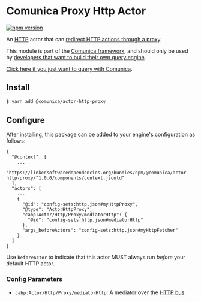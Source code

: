 # Comunica Proxy Http Actor

[![npm version](https://badge.fury.io/js/%40comunica%2Factor-http-proxy.svg)](https://www.npmjs.com/package/@comunica/actor-http-proxy)

An [HTTP](https://github.com/comunica/comunica/tree/master/packages/bus-http) actor that
can [redirect HTTP actions through a proxy](https://comunica.dev/docs/query/advanced/proxying/).

This module is part of the [Comunica framework](https://github.com/comunica/comunica),
and should only be used by [developers that want to build their own query engine](https://comunica.dev/docs/modify/).

[Click here if you just want to query with Comunica](https://comunica.dev/docs/query/).

## Install

```bash
$ yarn add @comunica/actor-http-proxy
```

## Configure

After installing, this package can be added to your engine's configuration as follows:
```text
{
  "@context": [
    ...
    "https://linkedsoftwaredependencies.org/bundles/npm/@comunica/actor-http-proxy/^1.0.0/components/context.jsonld"  
  ],
  "actors": [
    ...
    {
      "@id": "config-sets:http.json#myHttpProxy",
      "@type": "ActorHttpProxy",
      "cahp:Actor/Http/Proxy/mediatorHttp": {
        "@id": "config-sets:http.json#mediatorHttp"
      },
      "args_beforeActors": "config-sets:http.json#myHttpFetcher"
    }
  ]
}
```

Use `beforeActor` to indicate that this actor MUST always run _before_ your default HTTP actor.

### Config Parameters

* `cahp:Actor/Http/Proxy/mediatorHttp`: A mediator over the [HTTP bus](https://github.com/comunica/comunica/tree/master/packages/bus-http).
